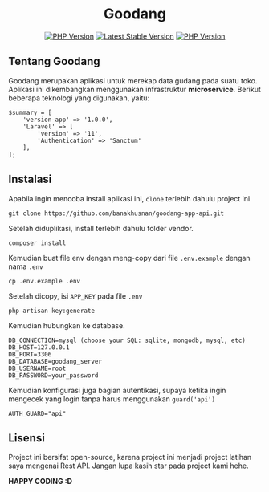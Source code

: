 <h1 align="center">Goodang</h1>

<p align="center">
<a href="https://github.com/banakhusnan/goodang-app-api"><img src="https://img.shields.io/badge/version app-v1.0.0-green" alt="PHP Version"></a>
<a href="https://packagist.org/packages/laravel/framework"><img src="https://img.shields.io/badge/Laravel-v11.0.7-orange?logo=Laravel&logoColor=orange" alt="Latest Stable Version"></a>
<a href="https://www.php.net/releases/8.3/en.php"><img src="https://img.shields.io/badge/php-version_>=_8.2-blue?logo=php&logoColor=rgb(255%2C255%2C255)" alt="PHP Version"></a>
</p>

## Tentang Goodang

Goodang merupakan aplikasi untuk merekap data gudang pada suatu toko. Aplikasi ini dikembangkan menggunakan infrastruktur <b>microservice</b>. Berikut beberapa teknologi yang digunakan, yaitu:

```
$summary = [
    'version-app' => '1.0.0',
    'Laravel' => [
        'version' => '11',
        'Authentication' => 'Sanctum'
    ],
];
```

## Instalasi

Apabila ingin mencoba install aplikasi ini, `clone` terlebih dahulu project ini

```
git clone https://github.com/banakhusnan/goodang-app-api.git
```

Setelah diduplikasi, install terlebih dahulu folder vendor.

```
composer install
```

Kemudian buat file env dengan meng-copy dari file `.env.example` dengan nama `.env`

```
cp .env.example .env
```

Setelah dicopy, isi `APP_KEY` pada file `.env`

```
php artisan key:generate
```

Kemudian hubungkan ke database.

```
DB_CONNECTION=mysql (choose your SQL: sqlite, mongodb, mysql, etc)
DB_HOST=127.0.0.1
DB_PORT=3306
DB_DATABASE=goodang_server
DB_USERNAME=root
DB_PASSWORD=your_password
```

Kemudian konfigurasi juga bagian autentikasi, supaya ketika ingin mengecek yang login tanpa harus menggunakan `guard('api')`

```
AUTH_GUARD="api"
```

## Lisensi

Project ini bersifat open-source, karena project ini menjadi project latihan saya mengenai Rest API. Jangan lupa kasih star pada project kami hehe.

**HAPPY CODING :D**
